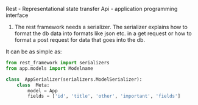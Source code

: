 Rest - Representational state transfer
Api - application programming interface

1. The rest framework needs a serializer. The serializer explains how to format the db data into formats like json etc. in a get request or how to format a post request for data that goes into the db. 

It can be as simple as: 
```python
from rest_framework import serializers
from app.models import Modelname

class  AppSerializer(serializers.ModelSerializer):
	class  Meta:
		model = App
		fields = ['id', 'title', 'other', 'important', 'fields']
```

<!--stackedit_data:
eyJoaXN0b3J5IjpbNTQ4MzYwMTQ3LC0yMDM1MjcxODg5XX0=
-->